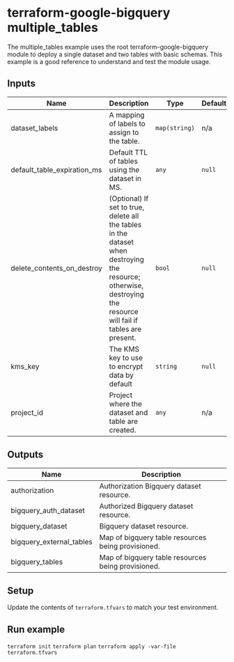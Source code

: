 # terraform-google-bigquery multiple_tables
The multiple_tables example uses the root terraform-google-bigquery module
to deploy a single dataset and two tables with basic schemas.
This example is a good reference to understand and test the module usage.

<!-- BEGINNING OF PRE-COMMIT-TERRAFORM DOCS HOOK -->
## Inputs

| Name | Description | Type | Default | Required |
|------|-------------|------|---------|:--------:|
| dataset\_labels | A mapping of labels to assign to the table. | `map(string)` | n/a | yes |
| default\_table\_expiration\_ms | Default TTL of tables using the dataset in MS. | `any` | `null` | no |
| delete\_contents\_on\_destroy | (Optional) If set to true, delete all the tables in the dataset when destroying the resource; otherwise, destroying the resource will fail if tables are present. | `bool` | `null` | no |
| kms\_key | The KMS key to use to encrypt data by default | `string` | `null` | no |
| project\_id | Project where the dataset and table are created. | `any` | n/a | yes |

## Outputs

| Name | Description |
|------|-------------|
| authorization | Authorization Bigquery dataset resource. |
| bigquery\_auth\_dataset | Authorized Bigquery dataset resource. |
| bigquery\_dataset | Bigquery dataset resource. |
| bigquery\_external\_tables | Map of bigquery table resources being provisioned. |
| bigquery\_tables | Map of bigquery table resources being provisioned. |

<!-- END OF PRE-COMMIT-TERRAFORM DOCS HOOK -->

## Setup
Update the contents of `terraform.tfvars` to match your test environment.

## Run example
`terraform init`
`terraform plan`
`terraform apply -var-file terraform.tfvars`
